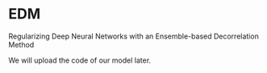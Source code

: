 # EDM
Regularizing Deep Neural Networks with an Ensemble-based Decorrelation Method

We will upload the code of our model later.
